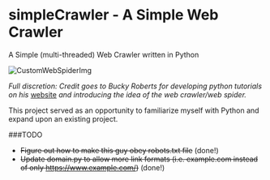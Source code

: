 # simpleCrawler - A Simple Web Crawler
A Simple (multi-threaded) Web Crawler written in Python

![CustomWebSpiderImg](http://i.imgur.com/zlzbZBk.png)

*Full discretion: Credit goes to Bucky Roberts for developing python tutorials on his* [website](https://thenewboston.com/videos.php) *and introducing the idea of the web crawler/web spider.*

This project served as an opportunity to familiarize myself with Python and expand upon an existing project.

###TODO
- ~~Figure out how to make this guy obey robots.txt file~~ (done!)
- ~~Update domain.py to allow more link formats (i.e. example.com instead of only https://www.example.com/)~~ (done!)

